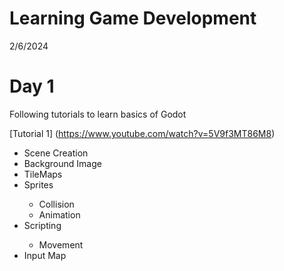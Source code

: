 # Learning Game Development


<p>2/6/2024</p>
<h1>Day 1 </h1>
<p>Following tutorials to learn basics of Godot</p>

[Tutorial 1] (https://www.youtube.com/watch?v=5V9f3MT86M8)
<ul>
    <li>Scene Creation</li>
    <li>Background Image</li>
    <li>TileMaps</li>
    <li>Sprites</li>
        <ul>
            <li>Collision</li>
            <li>Animation</li>
        </ul>
    <li>Scripting</li>
        <ul>
            <li>Movement</li>
        </ul>
    <li>Input Map</li>
</ul>